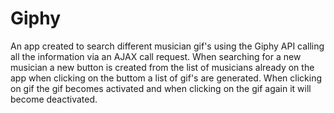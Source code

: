 # Giphy

An app created to search different musician gif's using the Giphy API calling all the information via an AJAX call request.
When searching for a new musician a new button is created from the list of musicians already on the app when clicking on the buttom a list
of gif's are generated. When clicking on gif the gif becomes activated and when clicking on the gif again it will become deactivated.
